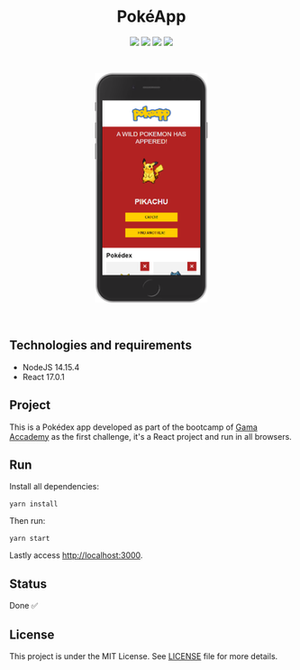 <h1 align="center">
    PokéApp
</h1>

<p align="center">
    <img src="https://img.shields.io/github/license/isabellanunes/pokeapp?style=flat-square" />
    <img src="https://img.shields.io/github/languages/count/isabellanunes/pokeapp?style=flat-square" />
    <img src="https://img.shields.io/github/repo-size/isabellanunes/pokeapp?style=flat-square" />
    <img src="https://img.shields.io/github/last-commit/isabellanunes/pokeapp?style=flat-square" />
</p>    

<br />

<p align="center">
    <img src=".readme/image01.png" width = "200px" />
</p>

<br />

## Technologies and requirements
- NodeJS 14.15.4
- React 17.0.1

## Project
This is a Pokédex app developed as part of the bootcamp of [Gama Accademy](https://www.gama.academy/) as the first challenge, it's a React project and run in all browsers.

## Run
Install all dependencies:
```
yarn install
```

Then run:

```
yarn start
```

Lastly access [http://localhost:3000](http://localhost:3000).

## Status
Done ✅

## License
This project is under the MIT License. See [LICENSE](/LICENSE.md) file for more details.